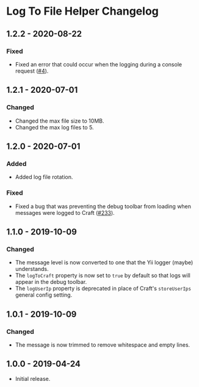 # Log To File Helper Changelog

## 1.2.2 - 2020-08-22
### Fixed 
- Fixed an error that could occur when the logging during a console request ([#4](https://github.com/putyourlightson/craft-log-to-file/issues/4)).

## 1.2.1 - 2020-07-01
### Changed
- Changed the max file size to 10MB.
- Changed the max log files to 5.

## 1.2.0 - 2020-07-01
### Added
- Added log file rotation.

### Fixed
- Fixed a bug that was preventing the debug toolbar from loading when messages were logged to Craft ([#233](https://github.com/putyourlightson/craft-blitz/issues/233)).

## 1.1.0 - 2019-10-09
### Changed
- The message level is now converted to one that the Yii logger (maybe) understands.
- The `logToCraft` property is now set to `true` by default so that logs will appear in the debug toolbar.
- The `logUserIp` property is deprecated in place of Craft's `storeUserIps` general config setting.

## 1.0.1 - 2019-10-09
### Changed
- The message is now trimmed to remove whitespace and empty lines.

## 1.0.0 - 2019-04-24
- Initial release.
